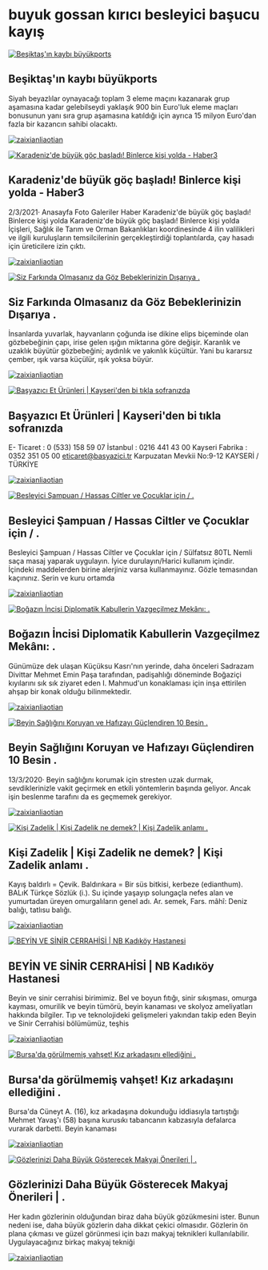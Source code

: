 # buyuk gossan kırıcı besleyici başucu kayış
<a href="https://mnn.zoosnet.net/LR/Chatpre.aspx?id=MNN94995150&p=https://topgrinding.com/" target="_blank">![Beşiktaş'ın kaybı büyükports](https://github.com/technlg/images/blob/main/33.jpg)</a>
## Beşiktaş'ın kaybı büyükports
Siyah beyazlılar oynayacağı toplam 3 eleme maçını kazanarak grup aşamasına kadar gelebilseydi yaklaşık 900 bin Euro'luk eleme maçları bonusunun yanı sıra grup aşamasına katıldığı için ayrıca 15 milyon Euro'dan fazla bir kazancın sahibi olacaktı.
<a href="https://mnn.zoosnet.net/LR/Chatpre.aspx?id=MNN94995150&p=https://topgrinding.com/" target="_blank"><img src="https://github.com/technlg/images/raw/main/chat11.jpg" alt="zaixianliaotian"/></a><a href="//whatsapp.shibangsoft.com/WhatsApp.php" ><img src="https://github.com/technlg/images/raw/main/chat11.png" alt=""></a>
<a href="https://mnn.zoosnet.net/LR/Chatpre.aspx?id=MNN94995150&p=https://topgrinding.com/" target="_blank">![Karadeniz'de büyük göç başladı! Binlerce kişi yolda - Haber3](https://github.com/technlg/images/blob/main/24.jpg)</a>
## Karadeniz'de büyük göç başladı! Binlerce kişi yolda - Haber3
2/3/2021· Anasayfa Foto Galeriler Haber Karadeniz'de büyük göç başladı! Binlerce kişi yolda Karadeniz'de büyük göç başladı! Binlerce kişi yolda İçişleri, Sağlık ile Tarım ve Orman Bakanlıkları koordinesinde 4 ilin valilikleri ve ilgili kuruluşların temsilcilerinin gerçekleştirdiği toplantılarda, çay hasadı için üreticilere izin çıktı.
<a href="https://mnn.zoosnet.net/LR/Chatpre.aspx?id=MNN94995150&p=https://topgrinding.com/" target="_blank"><img src="https://github.com/technlg/images/raw/main/chat11.jpg" alt="zaixianliaotian"/></a><a href="//whatsapp.shibangsoft.com/WhatsApp.php" ><img src="https://github.com/technlg/images/raw/main/chat11.png" alt=""></a>
<a href="https://mnn.zoosnet.net/LR/Chatpre.aspx?id=MNN94995150&p=https://topgrinding.com/" target="_blank">![Siz Farkında Olmasanız da Göz Bebeklerinizin Dışarıya .](https://github.com/technlg/images/blob/main/5.jpg)</a>
## Siz Farkında Olmasanız da Göz Bebeklerinizin Dışarıya .
İnsanlarda yuvarlak, hayvanların çoğunda ise dikine elips biçeminde olan gözbebeğinin çapı, irise gelen ışığın miktarına göre değişir. Karanlık ve uzaklık büyütür gözbebeğini; aydınlık ve yakınlık küçültür. Yani bu kararsız çember, ışık varsa küçülür, ışık yoksa büyür.
<a href="https://mnn.zoosnet.net/LR/Chatpre.aspx?id=MNN94995150&p=https://topgrinding.com/" target="_blank"><img src="https://github.com/technlg/images/raw/main/chat11.jpg" alt="zaixianliaotian"/></a><a href="//whatsapp.shibangsoft.com/WhatsApp.php" ><img src="https://github.com/technlg/images/raw/main/chat11.png" alt=""></a>
<a href="https://mnn.zoosnet.net/LR/Chatpre.aspx?id=MNN94995150&p=https://topgrinding.com/" target="_blank">![Başyazıcı Et Ürünleri | Kayseri'den bi tıkla sofranızda](https://github.com/technlg/images/blob/main/1.jpg)</a>
## Başyazıcı Et Ürünleri | Kayseri'den bi tıkla sofranızda
E- Ticaret : 0 (533) 158 59 07 İstanbul : 0216 441 43 00 Kayseri Fabrika : 0352 351 05 00 eticaret@basyazici.tr Karpuzatan Mevkii No:9-12 KAYSERİ / TÜRKİYE
<a href="https://mnn.zoosnet.net/LR/Chatpre.aspx?id=MNN94995150&p=https://topgrinding.com/" target="_blank"><img src="https://github.com/technlg/images/raw/main/chat11.jpg" alt="zaixianliaotian"/></a><a href="//whatsapp.shibangsoft.com/WhatsApp.php" ><img src="https://github.com/technlg/images/raw/main/chat11.png" alt=""></a>
<a href="https://mnn.zoosnet.net/LR/Chatpre.aspx?id=MNN94995150&p=https://topgrinding.com/" target="_blank">![Besleyici Şampuan / Hassas Ciltler ve Çocuklar için / .](https://github.com/technlg/images/blob/main/16.jpg)</a>
## Besleyici Şampuan / Hassas Ciltler ve Çocuklar için / .
Besleyici Şampuan / Hassas Ciltler ve Çocuklar için / Sülfatsız 80TL Nemli saça masaj yaparak uygulayın. İyice durulayın/Harici kullanım içindir. İçindeki maddelerden birine alerjiniz varsa kullanmayınız. Gözle temasından kaçınınız. Serin ve kuru ortamda 
<a href="https://mnn.zoosnet.net/LR/Chatpre.aspx?id=MNN94995150&p=https://topgrinding.com/" target="_blank"><img src="https://github.com/technlg/images/raw/main/chat11.jpg" alt="zaixianliaotian"/></a><a href="//whatsapp.shibangsoft.com/WhatsApp.php" ><img src="https://github.com/technlg/images/raw/main/chat11.png" alt=""></a>
<a href="https://mnn.zoosnet.net/LR/Chatpre.aspx?id=MNN94995150&p=https://topgrinding.com/" target="_blank">![Boğazın İncisi Diplomatik Kabullerin Vazgeçilmez Mekânı: .](https://github.com/technlg/images/blob/main/2.jpg)</a>
## Boğazın İncisi Diplomatik Kabullerin Vazgeçilmez Mekânı: .
Günümüze dek ulaşan Küçüksu Kasrı'nın yerinde, daha önceleri Sadrazam Divittar Mehmet Emin Paşa tarafından, padişahlığı döneminde Boğaziçi kıyılarını sık sık ziyaret eden I. Mahmud'un konaklaması için inşa ettirilen ahşap bir konak olduğu bilinmektedir.
<a href="https://mnn.zoosnet.net/LR/Chatpre.aspx?id=MNN94995150&p=https://topgrinding.com/" target="_blank"><img src="https://github.com/technlg/images/raw/main/chat11.jpg" alt="zaixianliaotian"/></a><a href="//whatsapp.shibangsoft.com/WhatsApp.php" ><img src="https://github.com/technlg/images/raw/main/chat11.png" alt=""></a>
<a href="https://mnn.zoosnet.net/LR/Chatpre.aspx?id=MNN94995150&p=https://topgrinding.com/" target="_blank">![Beyin Sağlığını Koruyan ve Hafızayı Güçlendiren 10 Besin .](https://github.com/technlg/images/blob/main/11.jpg)</a>
## Beyin Sağlığını Koruyan ve Hafızayı Güçlendiren 10 Besin .
13/3/2020· Beyin sağlığını korumak için stresten uzak durmak, sevdiklerinizle vakit geçirmek en etkili yöntemlerin başında geliyor. Ancak işin beslenme tarafını da es geçmemek gerekiyor.
<a href="https://mnn.zoosnet.net/LR/Chatpre.aspx?id=MNN94995150&p=https://topgrinding.com/" target="_blank"><img src="https://github.com/technlg/images/raw/main/chat11.jpg" alt="zaixianliaotian"/></a><a href="//whatsapp.shibangsoft.com/WhatsApp.php" ><img src="https://github.com/technlg/images/raw/main/chat11.png" alt=""></a>
<a href="https://mnn.zoosnet.net/LR/Chatpre.aspx?id=MNN94995150&p=https://topgrinding.com/" target="_blank">![Kişi Zadelik | Kişi Zadelik ne demek? | Kişi Zadelik anlamı .](https://github.com/technlg/images/blob/main/48.jpg)</a>
## Kişi Zadelik | Kişi Zadelik ne demek? | Kişi Zadelik anlamı .
Kayış baldırlı = Çevik. Baldırıkara = Bir süs bitkisi, kerbeze (edianthum). BALıK Türkçe Sözlük (i.). Su içinde yaşayıp solungaçla nefes alan ve yumurtadan üreyen omurgalıların genel adı. Ar. semek, Fars. mâhî: Deniz balığı, tatlısu balığı.
<a href="https://mnn.zoosnet.net/LR/Chatpre.aspx?id=MNN94995150&p=https://topgrinding.com/" target="_blank"><img src="https://github.com/technlg/images/raw/main/chat11.jpg" alt="zaixianliaotian"/></a><a href="//whatsapp.shibangsoft.com/WhatsApp.php" ><img src="https://github.com/technlg/images/raw/main/chat11.png" alt=""></a>
<a href="https://mnn.zoosnet.net/LR/Chatpre.aspx?id=MNN94995150&p=https://topgrinding.com/" target="_blank">![BEYİN VE SİNİR CERRAHİSİ | NB Kadıköy Hastanesi](https://github.com/technlg/images/blob/main/40.jpg)</a>
## BEYİN VE SİNİR CERRAHİSİ | NB Kadıköy Hastanesi
Beyin ve sinir cerrahisi birimimiz. Bel ve boyun fıtığı, sinir sıkışması, omurga kayması, omurilik ve beyin tümörü, beyin kanaması ve skolyoz ameliyatları hakkında bilgiler. Tıp ve teknolojideki gelişmeleri yakından takip eden Beyin ve Sinir Cerrahisi bölümümüz, teşhis 
<a href="https://mnn.zoosnet.net/LR/Chatpre.aspx?id=MNN94995150&p=https://topgrinding.com/" target="_blank"><img src="https://github.com/technlg/images/raw/main/chat11.jpg" alt="zaixianliaotian"/></a><a href="//whatsapp.shibangsoft.com/WhatsApp.php" ><img src="https://github.com/technlg/images/raw/main/chat11.png" alt=""></a>
<a href="https://mnn.zoosnet.net/LR/Chatpre.aspx?id=MNN94995150&p=https://topgrinding.com/" target="_blank">![Bursa'da görülmemiş vahşet! Kız arkadaşını ellediğini .](https://github.com/technlg/images/blob/main/65.jpg)</a>
## Bursa'da görülmemiş vahşet! Kız arkadaşını ellediğini .
Bursa'da Cüneyt A. (16), kız arkadaşına dokunduğu iddiasıyla tartıştığı Mehmet Yavaş'ı (58) başına kurusıkı tabancanın kabzasıyla defalarca vurarak darbetti. Beyin kanaması 
<a href="https://mnn.zoosnet.net/LR/Chatpre.aspx?id=MNN94995150&p=https://topgrinding.com/" target="_blank"><img src="https://github.com/technlg/images/raw/main/chat11.jpg" alt="zaixianliaotian"/></a><a href="//whatsapp.shibangsoft.com/WhatsApp.php" ><img src="https://github.com/technlg/images/raw/main/chat11.png" alt=""></a>
<a href="https://mnn.zoosnet.net/LR/Chatpre.aspx?id=MNN94995150&p=https://topgrinding.com/" target="_blank">![Gözlerinizi Daha Büyük Gösterecek Makyaj Önerileri | .](https://github.com/technlg/images/blob/main/60.jpg)</a>
## Gözlerinizi Daha Büyük Gösterecek Makyaj Önerileri | .
Her kadın gözlerinin olduğundan biraz daha büyük gözükmesini ister. Bunun nedeni ise, daha büyük gözlerin daha dikkat çekici olmasıdır. Gözlerin ön plana çıkması ve güzel görünmesi için bazı makyaj teknikleri kullanılabilir. Uygulayacağınız birkaç makyaj tekniği 
<a href="https://mnn.zoosnet.net/LR/Chatpre.aspx?id=MNN94995150&p=https://topgrinding.com/" target="_blank"><img src="https://github.com/technlg/images/raw/main/chat11.jpg" alt="zaixianliaotian"/></a><a href="//whatsapp.shibangsoft.com/WhatsApp.php" ><img src="https://github.com/technlg/images/raw/main/chat11.png" alt=""></a>

